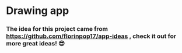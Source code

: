 # Drawing app

### The idea for this project came from https://github.com/florinpop17/app-ideas , check it out for more great ideas! 😎